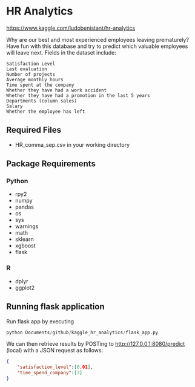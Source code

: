 # HR Analytics
https://www.kaggle.com/ludobenistant/hr-analytics

Why are our best and most experienced employees leaving prematurely? Have fun with this database and try to predict which valuable employees will leave next. Fields in the dataset include:

    Satisfaction Level
    Last evaluation
    Number of projects
    Average monthly hours
    Time spent at the company
    Whether they have had a work accident
    Whether they have had a promotion in the last 5 years
    Departments (column sales)
    Salary
    Whether the employee has left

## Required Files
- HR_comma_sep.csv in your working directory

## Package Requirements
### Python
- rpy2
- numpy
- pandas
- os
- sys
- warnings
- math
- sklearn
- xgboost
- flask
### R
- dplyr
- ggplot2

## Running flask application
Run flask app by executing 

```python
python Documents/github/kaggle_hr_analytics/flask_app.py
```
We can then retrieve results by POSTing to http://127.0.0.1:8080/predict (local) with a JSON request as follows: 

```json
{
	"satisfaction_level":[0.01], 
	"time_spend_company":[3]
}
```